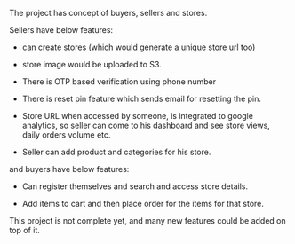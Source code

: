 The project has concept of buyers, sellers and stores.

Sellers have below features:

- can create stores (which would generate a unique store url too)

- store image would be uploaded to S3.

- There is OTP based verification using phone number

- There is reset pin feature which sends email for resetting the pin.

- Store URL when accessed by someone, is integrated to google analytics, so seller can come to his dashboard and see store views, daily orders volume etc.

- Seller can add product and categories for his store.



and buyers have below features:

- Can register themselves and search and access store details.

- Add items to cart and then place order for the items for that store. 



This project is not complete yet, and many new features could be added on top of it.
